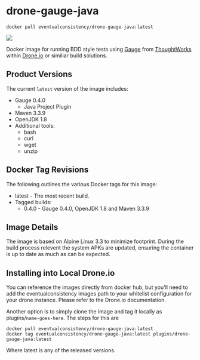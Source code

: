 # drone-gauge-java
    docker pull eventualconsistency/drone-gauge-java:latest

[![](https://imagelayers.io/badge/eventualconsistency/drone-gauge-java:latest.svg)](https://imagelayers.io/?images=eventualconsistency/drone-gauge-java:latest 'Get your own badge on imagelayers.io')

Docker image for running BDD style tests using [Gauge](http://getgauge.io/) from [ThoughtWorks](http://www.thoughtworks.com/) within [Drone.io](Drone.io) or similiar build solutions.

## Product Versions
The current `latest` version of the image includes:

- Gauge 0.4.0
    - Java Project Plugin
- Maven 3.3.9
- OpenJDK 1.8
- Additional tools:
    - bash
    - curl
    - wget
    - unzip

## Docker Tag Revisions
The following outlines the various Docker tags for this image:

  - latest - The most recent build.
  - Tagged builds:
    - 0.4.0 - Gauge 0.4.0, OpenJDK 1.8 and Maven 3.3.9
    
## Image Details
The image is based on Alpine Linux 3.3 to minimize footprint. During the build process
relevent the system APKs are updated, ensuring the container is up to date as much as
can be expected.

## Installing into Local Drone.io
You can reference the images directly from docker hub, but you'll need to add the eventualconsistency
images path to your whitelist configuration for your drone instance. Please refer to the Drone.io
documentation.

Another option is to simply clone the image and tag it locally as plugins/`name-goes-here`. 
The steps for this are

    docker pull eventualconsistency/drone-gauge-java:latest
    docker tag eventualconsistency/drone-gauge-java:latest plugins/drone-gauge-java:latest

Where latest is any of the released versions.

